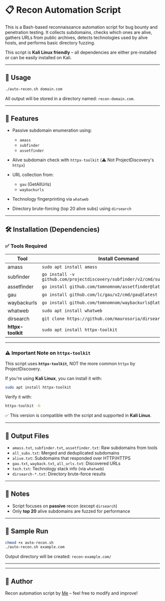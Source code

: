# 📋 Recon Automation Script

This is a Bash-based reconnaissance automation script for bug bounty and penetration testing. It collects subdomains, checks which ones are alive, gathers URLs from public archives, detects technologies used by alive hosts, and performs basic directory fuzzing.

This script is **Kali Linux friendly** – all dependencies are either pre-installed or can be easily installed on Kali.

---

## 🚀 Usage

```bash
./auto-recon.sh domain.com
```

All output will be stored in a directory named: `recon-domain.com`.

---

## 🧰 Features

* Passive subdomain enumeration using:

  * `amass`
  * `subfinder`
  * `assetfinder`
* Alive subdomain check with `httpx-toolkit` (⚠️ Not ProjectDiscovery's `httpx`)
* URL collection from:

  * `gau` (GetAllUrls)
  * `waybackurls`
* Technology fingerprinting via `whatweb`
* Directory brute-forcing (top 20 alive subs) using `dirsearch`

---

## 🛠️ Installation (Dependencies)

### ✅ Tools Required

| Tool              | Install Command                                                               |
| ----------------- | ----------------------------------------------------------------------------- |
| amass             | `sudo apt install amass`                                                      |
| subfinder         | `go install -v github.com/projectdiscovery/subfinder/v2/cmd/subfinder@latest` |
| assetfinder       | `go install github.com/tomnomnom/assetfinder@latest`                          |
| gau               | `go install github.com/lc/gau/v2/cmd/gau@latest`                              |
| waybackurls       | `go install github.com/tomnomnom/waybackurls@latest`                          |
| whatweb           | `sudo apt install whatweb`                                                    |
| dirsearch         | `git clone https://github.com/maurosoria/dirsearch.git`                       |
| **httpx-toolkit** | `sudo apt install httpx-toolkit`                                              |

---

### ⚠️ Important Note on `httpx-toolkit`

This script uses **`httpx-toolkit`**, NOT the more common `httpx` by ProjectDiscovery.

If you're using **Kali Linux**, you can install it with:

```bash
sudo apt install httpx-toolkit
```

Verify it with:

```bash
httpx-toolkit -h
```

✅ This version is compatible with the script and supported in **Kali Linux**.

---

## 📂 Output Files

* `amass.txt`, `subfinder.txt`, `assetfinder.txt`: Raw subdomains from tools
* `all_subs.txt`: Merged and deduplicated subdomains
* `alive.txt`: Subdomains that responded over HTTP/HTTPS
* `gau.txt`, `wayback.txt`, `all_urls.txt`: Discovered URLs
* `tech.txt`: Technology stack info (via `whatweb`)
* `dirsearch-*.txt`: Directory brute-force results

---

## 📌 Notes

* Script focuses on **passive** recon (except `dirsearch`)
* Only **top 20** alive subdomains are fuzzed for performance

---

## 🧪 Sample Run

```bash
chmod +x auto-recon.sh
./auto-recon.sh example.com
```

Output directory will be created: `recon-example.com/`

---

---

## 👤 Author

Recon automation script by [Me](https://github.com/MohammadAliMehri/) – feel free to modify and improve!
